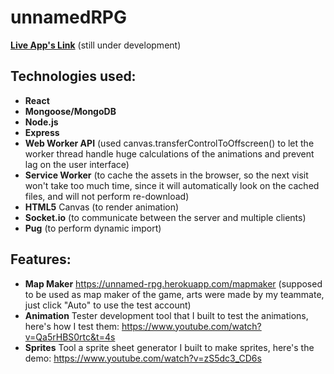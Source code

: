 # unnamedRPG

**[Live App's Link](https://unnamed-rpg.herokuapp.com/)**
(still under development)

## Technologies used:

-   **React**
-   **Mongoose/MongoDB**
-   **Node.js**
-   **Express**
-   **Web Worker API** (used canvas.transferControlToOffscreen() to let the worker thread handle huge calculations of the animations and prevent lag on the user interface)
-   **Service Worker** (to cache the assets in the browser, so the next visit won't take too much time, since it will automatically look on the cached files, and will not perform re-download)
-   **HTML5** Canvas (to render animation)
-   **Socket.io** (to communicate between the server and multiple clients)
-   **Pug** (to perform dynamic import)

## Features:

-   **Map Maker** https://unnamed-rpg.herokuapp.com/mapmaker
    (supposed to be used as map maker of the game, arts were made by my teammate, just click "Auto" to use the test account)
-   **Animation** Tester development tool that I built to test the animations, here's how I test them: https://www.youtube.com/watch?v=Qa5rHBS0rtc&t=4s
-   **Sprites** Tool a sprite sheet generator I built to make sprites, here's the demo:
    https://www.youtube.com/watch?v=zS5dc3_CD6s
